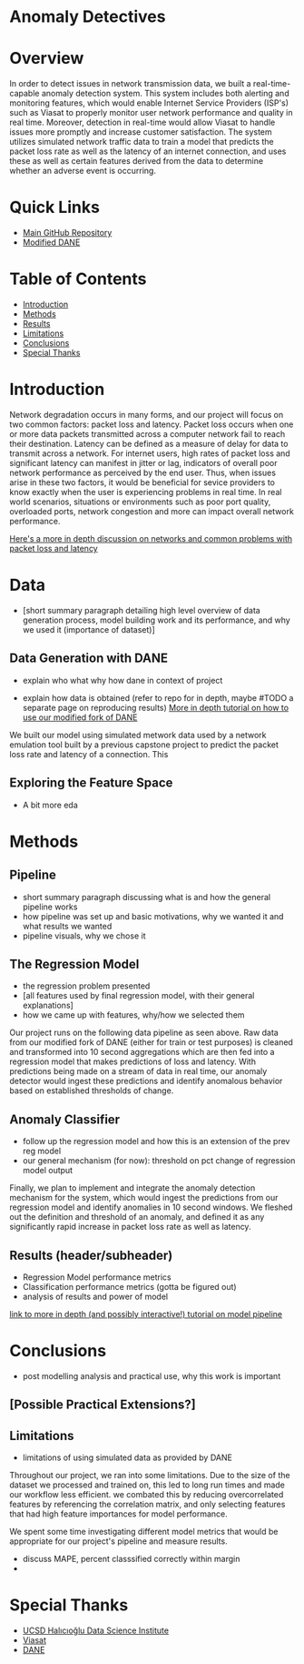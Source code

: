 # Anomaly Detectives

# Overview
In order to detect issues in network transmission data, we built a real-time-capable anomaly detection system. This system includes both alerting and monitoring features, which would enable Internet Service Providers (ISP's) such as Viasat to properly monitor user network performance and quality in real time. Moreover, detection in real-time would allow Viasat to handle issues more promptly and increase customer satisfaction. The system utilizes simulated network traffic data to train a model that predicts the packet loss rate as well as the latency of an internet connection, and uses these as well as certain features derived from the data to determine whether an adverse event is occurring.

# Quick Links
- [Main GitHub Repository](https://github.com/LauraDiao/Q2)
- [Modified DANE](https://github.com/jenna-my/modified_dane)

# Table of Contents
- [Introduction](#-Introduction)
- [Methods](#-Methods)
- [Results](#-Results)
- [Limitations](#-Limitations)
- [Conclusions](#-Conclusion)
- [Special Thanks](#-Special-Thanks)
<!-- TODO fix this TOC to make it work -->

# Introduction
Network degradation occurs in many forms, and our project will focus on two common factors: packet loss and latency. Packet loss occurs when one or more data packets transmitted across a computer network fail to reach their destination. Latency can be defined as a measure of delay for data to transmit across a network. For internet users, high rates of packet loss and significant latency can manifest in jitter or lag, indicators of overall poor network performance as perceived by the end user. Thus, when issues arise in these two factors, it would be beneficial for sevice providers to know exactly when the user is experiencing problems in real time. In real world scenarios, situations or environments such as poor port quality, overloaded ports, network congestion and more can impact overall network performance.

[Here's a more in depth discussion on networks and common problems with packet loss and latency](network-domain.md)

# Data
- [short summary paragraph detailing high level overview of data generation process, model building work and its performance, and why we used it (importance of dataset)]

## Data Generation with DANE
- explain who what why how dane in context of project


- explain how data is obtained (refer to repo for in depth, maybe #TODO a separate page on reproducing results)
[More in depth tutorial on how to use our modified fork of DANE](dane-details.md)

We built our model using simulated metwork data used by a network emulation tool built by a previous capstone project to predict the packet loss rate and latency of a connection. This

## Exploring the Feature Space
- A bit more eda

# Methods

## Pipeline
- short summary paragraph discussing what is and how the general pipeline works
- how pipeline was set up and basic motivations, why we wanted it and what results we wanted
- pipeline visuals, why we chose it

## The Regression Model
- the regression problem presented
- [all features used by final regression model, with their general explanations]
- how we came up with features, why/how we selected them

Our project runs on the following data pipeline as seen above. Raw data from our modified fork of DANE (either for train or test purposes) is cleaned and transformed into 10 second aggregations which are then fed into a regression model that makes predictions of loss and latency. With predictions being made on a stream of data in real time, our anomaly detector would ingest these predictions and identify anomalous behavior based on established thresholds of change.  

## Anomaly Classifier
- follow up the regression model and how this is an extension of the prev reg model
- our general mechanism (for now): threshold on pct change of regression model output

Finally, we plan to implement and integrate the anomaly detection mechanism for the system, which would ingest the predictions from our regression model and identify anomalies in 10 second windows. We fleshed out the definition and threshold of an anomaly, and defined it as any significantly rapid increase in packet loss rate as well as latency.

## Results (header/subheader)
- Regression Model performance metrics
- Classification performance metrics (gotta be figured out)
- analysis of results and power of model

[link to more in depth (and possibly interactive!) tutorial on model pipeline](model-details.md)

# Conclusions
- post modelling analysis and practical use, why this work is important

## [Possible Practical Extensions?]

## Limitations
- limitations of using simulated data as provided by DANE

Throughout our project, we ran into some limitations. Due to the size of the dataset we processed and trained on, this led to long run times and made our workflow less efficient. we combated this by reducing overcorrelated features by referencing the correlation matrix, and only selecting features that had high feature importances for model performance.

We spent some time investigating different model metrics that would be appropriate for our project's pipeline and measure results.
- discuss MAPE, percent classsified correctly within margin
-


# Special Thanks
- [UCSD Halıcıoğlu Data Science Institute](https://datascience.ucsd.edu/)
- [Viasat](https://www.viasat.com/)
- [DANE](https://github.com/dane-tool/dane)
